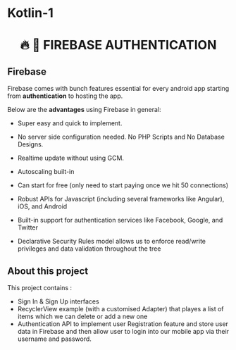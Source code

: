 # Kotlin-1
# <p align="center"> :fire: :closed_lock_with_key: FIREBASE AUTHENTICATION<p>
  ## Firebase
Firebase comes with bunch features essential for every android app starting from **authentication** to hosting the app.

Below are the **advantages** using Firebase in general:


- Super easy and quick to implement.

- No server side configuration needed. No PHP Scripts and No Database Designs.

- Realtime update without using GCM.

- Autoscaling built-in

- Can start for free (only need to start paying once we hit 50 connections)

- Robust APIs for Javascript (including several frameworks like Angular), iOS, and Android

- Built-in support for authentication services like Facebook, Google, and Twitter

- Declarative Security Rules model allows us to enforce read/write privileges and data validation throughout the tree

 ## About this project
 
This project contains : 
- Sign In & Sign Up interfaces 
- RecyclerView example (with a customised Adapter) that playes a list of items which we can delete or add a new one
- Authentication API to implement user Registration feature and store user data in Firebase and then allow user to login into our mobile app via their username and password.
